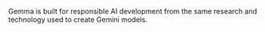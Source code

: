 Gemma is built for responsible AI development from the same research and technology used to create Gemini models.
